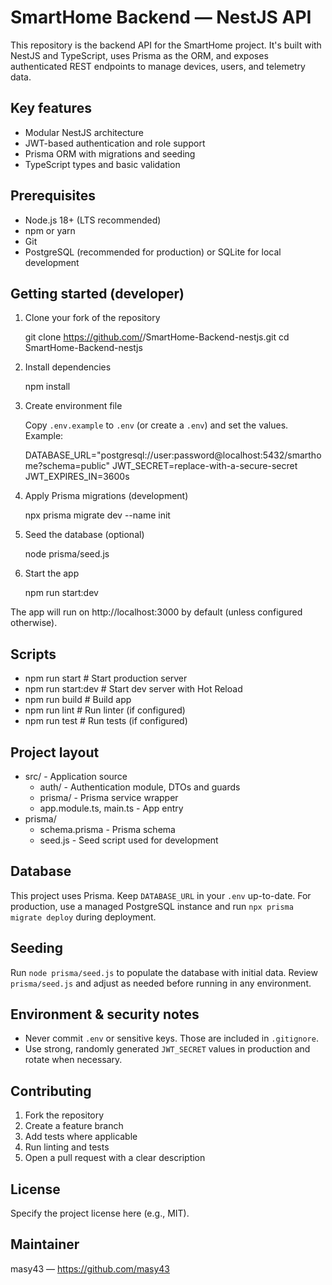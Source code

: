 # SmartHome Backend — NestJS API

This repository is the backend API for the SmartHome project. It's built with NestJS and TypeScript, uses Prisma as the ORM, and exposes authenticated REST endpoints to manage devices, users, and telemetry data.

## Key features

- Modular NestJS architecture
- JWT-based authentication and role support
- Prisma ORM with migrations and seeding
- TypeScript types and basic validation

## Prerequisites

- Node.js 18+ (LTS recommended)
- npm or yarn
- Git
- PostgreSQL (recommended for production) or SQLite for local development

## Getting started (developer)

1. Clone your fork of the repository

   git clone https://github.com/<your-username>/SmartHome-Backend-nestjs.git
   cd SmartHome-Backend-nestjs

2. Install dependencies

   npm install

3. Create environment file

   Copy `.env.example` to `.env` (or create a `.env`) and set the values. Example:

   DATABASE_URL="postgresql://user:password@localhost:5432/smarthome?schema=public"
   JWT_SECRET=replace-with-a-secure-secret
   JWT_EXPIRES_IN=3600s

4. Apply Prisma migrations (development)

   npx prisma migrate dev --name init

5. Seed the database (optional)

   node prisma/seed.js

6. Start the app

   npm run start:dev

The app will run on http://localhost:3000 by default (unless configured otherwise).

## Scripts

- npm run start # Start production server
- npm run start:dev # Start dev server with Hot Reload
- npm run build # Build app
- npm run lint # Run linter (if configured)
- npm run test # Run tests (if configured)

## Project layout

- src/ - Application source
  - auth/ - Authentication module, DTOs and guards
  - prisma/ - Prisma service wrapper
  - app.module.ts, main.ts - App entry
- prisma/
  - schema.prisma - Prisma schema
  - seed.js - Seed script used for development

## Database

This project uses Prisma. Keep `DATABASE_URL` in your `.env` up-to-date. For production, use a managed PostgreSQL instance and run `npx prisma migrate deploy` during deployment.

## Seeding

Run `node prisma/seed.js` to populate the database with initial data. Review `prisma/seed.js` and adjust as needed before running in any environment.

## Environment & security notes

- Never commit `.env` or sensitive keys. Those are included in `.gitignore`.
- Use strong, randomly generated `JWT_SECRET` values in production and rotate when necessary.

## Contributing

1. Fork the repository
2. Create a feature branch
3. Add tests where applicable
4. Run linting and tests
5. Open a pull request with a clear description

## License

Specify the project license here (e.g., MIT).

## Maintainer

masy43 — https://github.com/masy43


